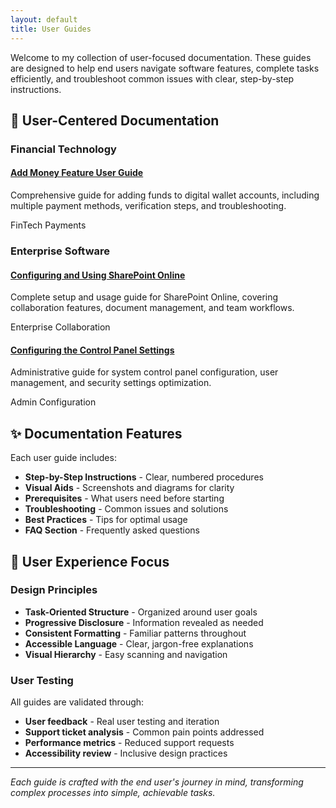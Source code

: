 ```yaml
---
layout: default
title: User Guides
---
```


Welcome to my collection of user-focused documentation. These guides are designed to help end users navigate software features, complete tasks efficiently, and troubleshoot common issues with clear, step-by-step instructions.

## 🎯 User-Centered Documentation

### Financial Technology

<div class="portfolio-grid">
  <div class="portfolio-item">
    <h4><a href="zeta_add_money_guide">Add Money Feature User Guide</a></h4>
    <p>Comprehensive guide for adding funds to digital wallet accounts, including multiple payment methods, verification steps, and troubleshooting.</p>
    <span class="tech-tag">FinTech</span>
    <span class="tech-tag">Payments</span>
  </div>
</div>

### Enterprise Software

<div class="portfolio-grid">
  <div class="portfolio-item">
    <h4><a href="using_sharepoint_online">Configuring and Using SharePoint Online</a></h4>
    <p>Complete setup and usage guide for SharePoint Online, covering collaboration features, document management, and team workflows.</p>
    <span class="tech-tag">Enterprise</span>
    <span class="tech-tag">Collaboration</span>
  </div>
  
  <div class="portfolio-item">
    <h4><a href="Configuring-the-Control-Panel-Settings">Configuring the Control Panel Settings</a></h4>
    <p>Administrative guide for system control panel configuration, user management, and security settings optimization.</p>
    <span class="tech-tag">Admin</span>
    <span class="tech-tag">Configuration</span>
  </div>
</div>

## ✨ Documentation Features

Each user guide includes:

- **Step-by-Step Instructions** - Clear, numbered procedures
- **Visual Aids** - Screenshots and diagrams for clarity
- **Prerequisites** - What users need before starting
- **Troubleshooting** - Common issues and solutions
- **Best Practices** - Tips for optimal usage
- **FAQ Section** - Frequently asked questions

## 🎨 User Experience Focus

### Design Principles
- **Task-Oriented Structure** - Organized around user goals
- **Progressive Disclosure** - Information revealed as needed
- **Consistent Formatting** - Familiar patterns throughout
- **Accessible Language** - Clear, jargon-free explanations
- **Visual Hierarchy** - Easy scanning and navigation

### User Testing
All guides are validated through:
- **User feedback** - Real user testing and iteration
- **Support ticket analysis** - Common pain points addressed
- **Performance metrics** - Reduced support requests
- **Accessibility review** - Inclusive design practices

---

*Each guide is crafted with the end user's journey in mind, transforming complex processes into simple, achievable tasks.*
